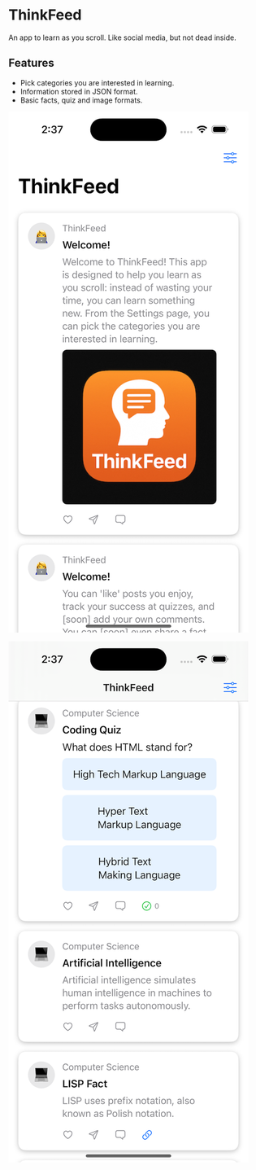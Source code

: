 # ThinkFeed

An app to learn as you scroll. Like social media, but not dead inside.

## Features

* Pick categories you are interested in learning.
* Information stored in JSON format.
* Basic facts, quiz and image formats.

![App Image](app0.png)

![App Image](app1.png)

